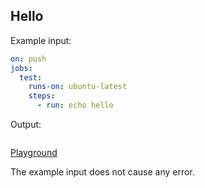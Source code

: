 <a id="hello"></a>
## Hello

Example input:

```yaml
on: push
jobs:
  test:
    runs-on: ubuntu-latest
    steps:
      - run: echo hello
```

Output:

```
```

[Playground](https://rhysd.github.io/actionlint/#THIS_URL_WILL_BE_UPDATED)

The example input does not cause any error.
